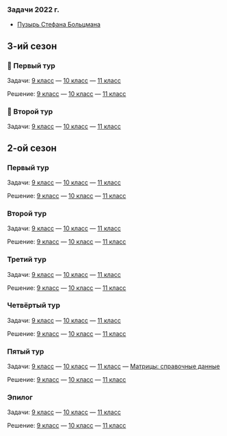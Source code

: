### Задачи 2022 г.
- [Пузырь Стефана Больцмана](../lprcup-files/Задача_Пузырь_Стефана_Больцмана.pdf)

## 3-ий сезон
### 🎉 Первый тур
<a>Задачи: </a>[9 класс](../lprcup-files/09.s03.e01_ru.pdf)<a> — </a>[10 класс](../lprcup-files/10.s03.e01_ru.pdf)<a> — </a>[11 класс](../lprcup-files/11.s03.e01_ru.pdf)

<a>Решение: </a>[9 класс](../lprcup-files/09.s03.e01_sol_ru.pdf)<a> — </a>[10 класс](../lprcup-files/10.s03.e01_sol_ru.pdf)<a> — </a>[11 класс](../lprcup-files/11.s03.e01_sol_ru.pdf)

### 🎉 Второй тур
<a>Задачи: </a>[9 класс](../lprcup-files/09.s03.e02_ru.pdf)<a> — </a>[10 класс](../lprcup-files/10.s03.e02_ru.pdf)<a> — </a>[11 класс](../lprcup-files/11.s03.e02_ru.pdf)

<!-- <a>Решение: </a>[9 класс](../lprcup-files/09.s03.e01_sol_ru.pdf)<a> — </a>[10 класс](../lprcup-files/10.s03.e01_sol_ru.pdf)<a> — </a>[11 класс](../lprcup-files/11.s03.e01_sol_ru.pdf) -->

## 2-ой сезон
### Первый тур
<a>Задачи: </a>[9 класс](../lprcup-files/09.s02.e01_ru.pdf)<a> — </a>[10 класс](../lprcup-files/10.s02.e01_ru.pdf)<a> — </a>[11 класс](../lprcup-files/11.s02.e01_ru.pdf)

<a>Решение: </a>[9 класс](../lprcup-files/09.s02.e01_sol_ru.pdf)<a> — </a>[10 класс](../lprcup-files/10.s02.e01_sol_ru.pdf)<a> — </a>[11 класс](../lprcup-files/11.s02.e01_sol_ru.pdf)

### Второй тур
<a>Задачи: </a>[9 класс](../lprcup-files/09.s02.e02_ru.pdf)<a> — </a>[10 класс](../lprcup-files/10.s02.e02_ru.pdf)<a> — </a>[11 класс](../lprcup-files/11.s02.e02_ru.pdf)

<a>Решение: </a>[9 класс](../lprcup-files/09.s02.e02_sol_ru.pdf)<a> — </a>[10 класс](../lprcup-files/10.s02.e02_sol_ru.pdf)<a> — </a>[11 класс](../lprcup-files/11.s02.e02_sol_ru.pdf)

### Третий тур
<a>Задачи: </a>[9 класс](../lprcup-files/09.s02.e03_ru.pdf)<a> — </a>[10 класс](../lprcup-files/10.s02.e03_ru.pdf)<a> — </a>[11 класс](../lprcup-files/11.s02.e03_ru.pdf)

<a>Решение: </a>[9 класс](../lprcup-files/09.s02.e03_sol_ru.pdf)<a> — </a>[10 класс](../lprcup-files/10.s02.e03_sol_ru.pdf)<a> — </a>[11 класс](../lprcup-files/11.s02.e03_sol_ru.pdf)

### Четвёртый тур
<a>Задачи: </a>[9 класс](../lprcup-files/09.s02.e04_ru.pdf)<a> — </a>[10 класс](../lprcup-files/10.s02.e04_ru.pdf)<a> — </a>[11 класс](../lprcup-files/11.s02.e04_ru.pdf)

<a>Решение: </a>[9 класс](../lprcup-files/09.s02.e04_sol_ru.pdf)<a> — </a>[10 класс](../lprcup-files/10.s02.e04_sol_ru.pdf)<a> — </a>[11 класс](../lprcup-files/11.s02.e04_sol_ru.pdf)

### Пятый тур
<a>Задачи: </a>[9 класс](../lprcup-files/09.s02.e05_ru.pdf)<a> — </a>[10 класс](../lprcup-files/10.s02.e05_ru.pdf)<a> — </a>[11 класс](../lprcup-files/11.s02.e05_ru.pdf)<a> — </a>[Матрицы: справочные данные](../lprcup-files/Matrices.s02.e05_ru.pdf)

<a>Решение: </a>[9 класс](../lprcup-files/09.s02.e05_sol_ru.pdf)<a> — </a>[10 класс](../lprcup-files/10.s02.e05_sol_ru.pdf)<a> — </a>[11 класс](../lprcup-files/11.s02.e05_sol_ru.pdf)

### Эпилог
<a>Задачи: </a>[9 класс](../lprcup-files/09.s02.epilogue_ru.pdf)<a> — </a>[10 класс](../lprcup-files/10.s02.epilogue_ru.pdf)<a> — </a>[11 класс](../lprcup-files/11.s02.epilogue_ru.pdf)

<a>Решение: </a>[9 класс](../lprcup-files/09.s02.epilogue_sol_ru.pdf)<a> — </a>[10 класс](../lprcup-files/10.s02.epilogue_sol_ru.pdf)<a> — </a>[11 класс](../lprcup-files/11.s02.epilogue_sol_ru.pdf)